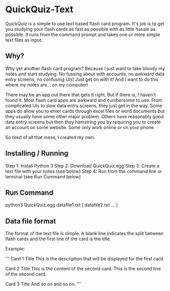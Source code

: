 # QuickQuiz-Text

QuickQuiz is a simple to use text based flash card program. It's job is to get you studying your flash cards as fast as possible with as little hassle as possible. It runs from the command prompt and takes one or more simple text files as input.


## Why?

Why yet another flash card program? Because I just want to take bloody my notes and start studying. No fussing about with accounts, no awkward data entry screens, no confusing UIs! Just get on with it! And I want to do this where my notes are... on my computer!

There may be an app out there that gets it right. But if there is, I haven't found it. Most flash card apps are awkward and cumbersome to use. From complicated UIs to slow data entry screens, they just get in the way. Some apps do allow you to enter cards through excel files or word documents but they usually have some other major problem. Others have reasonably good data entry screens but then they hamstring you by requiring you to create an account on some website. Some only work online or on your phone.

So tired of all that mess, I created my own.


## Installing / Running

Step 1: Install Python 3
Step 2: Download QuickQuiz.egg
Step 3: Create a text file with your notes (see below)
Step 4: Run from the command line or terminal (see Run Command below)

## Run Command

python3 QuickQuiz.egg datafile1.txt [ datafile2.txt ... ]


## Data file format

The format of the text file is simple. A blank line indicates the split between flash cards and the first line of the card is the title.


Example:

'''
Card 1 Title
This is the description that will be displayed for the first card.

Card 2 Title
This is the content of the second card.
This is the second line of the second card.

Card 3 Title
And so on and so on.
'''
